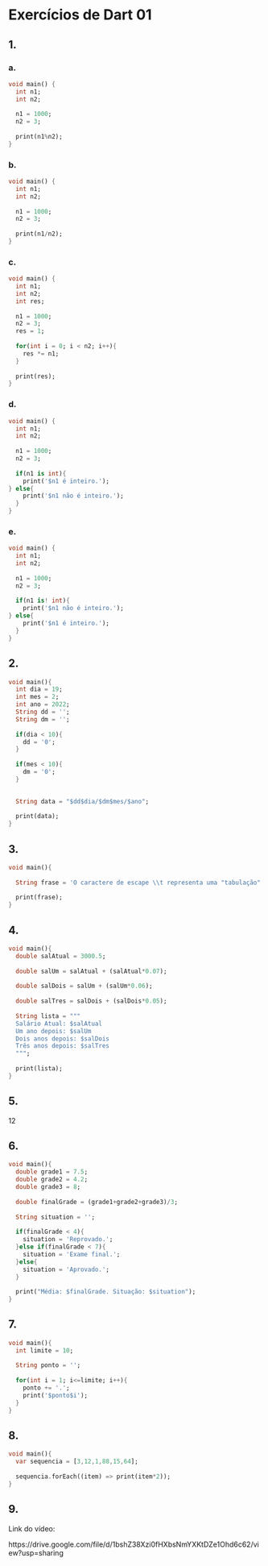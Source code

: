 <h1>Exercícios de Dart 01</h1>

## 1.

### a.
```dart
void main() {
  int n1;
  int n2;
  
  n1 = 1000;
  n2 = 3;
  
  print(n1%n2);
}

```

### b.
```dart
void main() {
  int n1;
  int n2;
  
  n1 = 1000;
  n2 = 3;
  
  print(n1/n2);
}
```

### c.
```dart
void main() {
  int n1;
  int n2;
  int res;
  
  n1 = 1000;
  n2 = 3;
  res = 1;
  
  for(int i = 0; i < n2; i++){
    res *= n1;
  }
  
  print(res);
}


```
### d.

```dart
void main() {
  int n1;
  int n2;
  
  n1 = 1000;
  n2 = 3;
  
  if(n1 is int){
    print('$n1 é inteiro.');
} else{
    print('$n1 não é inteiro.');
  }
}

```
### e.

```dart
void main() {
  int n1;
  int n2;
  
  n1 = 1000;
  n2 = 3;
  
  if(n1 is! int){
    print('$n1 não é inteiro.');
} else{
    print('$n1 é inteiro.');
  }
}

```

## 2.

```dart
void main(){
  int dia = 19;
  int mes = 2;
  int ano = 2022;
  String dd = '';
  String dm = '';
  
  if(dia < 10){
    dd = '0';
  }
  
  if(mes < 10){
    dm = '0';
  }

  
  String data = "$dd$dia/$dm$mes/$ano";
  
  print(data);
}
```

## 3.

```dart
void main(){
  
  String frase = 'O caractere de escape \\t representa uma "tabulação".';
  
  print(frase);
}
```

## 4.

```dart
void main(){
  double salAtual = 3000.5;
  
  double salUm = salAtual + (salAtual*0.07);
  
  double salDois = salUm + (salUm*0.06);
  
  double salTres = salDois + (salDois*0.05);
  
  String lista = """
  Salário Atual: $salAtual
  Um ano depois: $salUm
  Dois anos depois: $salDois
  Três anos depois: $salTres
  """;
  
  print(lista);
}
```

## 5.
<p>12</p>

## 6.

```dart
void main(){
  double grade1 = 7.5;
  double grade2 = 4.2;
  double grade3 = 8;
  
  double finalGrade = (grade1+grade2+grade3)/3;
  
  String situation = '';
  
  if(finalGrade < 4){
    situation = 'Reprovado.';
  }else if(finalGrade < 7){
    situation = 'Exame final.';
  }else{
    situation = 'Aprovado.';
  }
  
  print("Média: $finalGrade. Situação: $situation");
}
```

## 7.

```dart
void main(){
  int limite = 10;
  
  String ponto = '';
  
  for(int i = 1; i<=limite; i++){
    ponto += '.';
    print('$ponto$i');
  }
}
```

## 8.

```dart
void main(){
  var sequencia = [3,12,1,88,15,64];
  
  sequencia.forEach((item) => print(item*2));
}
```

## 9.
<p>Link do vídeo:</p>
<p>https://drive.google.com/file/d/1bshZ38Xzi0fHXbsNmYXKtDZe1Ohd6c62/view?usp=sharing</p>
